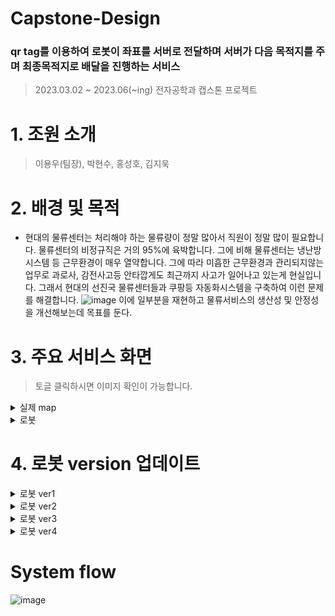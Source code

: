 # Capstone-Design
### qr tag를 이용하여 로봇이 좌표를 서버로 전달하며 서버가 다음 목적지를 주며 최종목적지로 배달을 진행하는 서비스

> 2023.03.02 ~ 2023.06(~ing) 전자공학과 캡스톤 프로젝트

# 1. 조원 소개
>  이용우(팀장), 박현수, 홍성호, 김지욱

# 2. 배경 및 목적
* 현대의 물류센터는 처리해야 하는 물류량이 정말 많아서 직원이 정말 많이 필요합니다.
물류센터의 비정규직은 거의 95%에 육박합니다.
그에 비해 물류센터는 냉난방시스템 등 근무환경이 매우 열약합니다.
그에 따라 미흡한 근무환경과 관리되지않는 업무로 과로사, 감전사고등 안타깝게도
최근까지 사고가 일어나고 있는게 현실입니다.
그래서 현대의 선진국 물류센터들과 쿠팡등 자동화시스템을 구축하여 이런 문제를 해결합니다.
![image](https://user-images.githubusercontent.com/95459741/236624434-f6356f26-a575-499d-a50c-e1e812bc2a3d.png)
이에 일부분을 재현하고 물류서비스의 생산성 및 안정성을 개선해보는데 목표를 둔다.

# 3. 주요 서비스 화면
> 토글 클릭하시면 이미지 확인이 가능합니다.
<details>
  <summary>실제 map</summary>
![image](https://user-images.githubusercontent.com/95459741/236624876-0df6cf14-6d90-4a0e-b884-47110538b78e.png)
</details>

<details>
  <summary>로봇</summary>
  
 </details>
 
# 4. 로봇 version 업데이트
 <details>
  <summary>로봇 ver1</summary>
    ![image](https://user-images.githubusercontent.com/95459741/236625165-fbd39614-6b15-4629-8409-27608193409a.png)
  <summary> <지면을 수직으로 바라보게 함> </summary>
</details>
  
 <details>
  <summary>로봇 ver2</summary>
   
    ![image](https://user-images.githubusercontent.com/95459741/236625188-d5d1ca8d-14af-4c1b-8eeb-bccf3c209ce4.png)
   
    <summary> <지면 수직 + 자체 높이 증가> </summary>
</details>

 <details>
  <summary>로봇 ver3</summary>
    ![image](https://user-images.githubusercontent.com/95459741/236625410-4df6a50f-99f4-4bf0-9613-bcc0d5feaf17.png)
  <summary> < qr코드크기 최적화에 따른 자체 높이 다시 감소> </summary>
</details>

 <details>
  <summary>로봇 ver4</summary>

</details>
  
# System flow
![image](https://user-images.githubusercontent.com/95459741/236448976-7e4114fc-41d0-441c-ad70-0887a09ffd33.png)

